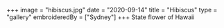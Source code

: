 +++
image = "hibiscus.jpg"
date = "2020-09-14"
title = "Hibiscus"
type = "gallery"
embroideredBy = ["Sydney"]
+++
State flower of Hawaii